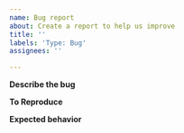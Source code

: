 ```yaml
---
name: Bug report
about: Create a report to help us improve
title: ''
labels: 'Type: Bug'
assignees: ''

---
```


**Describe the bug**

**To Reproduce**

**Expected behavior**
